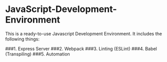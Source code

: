 # JavaScript-Development-Environment

This is a ready-to-use Javascript Development Environment. It includes the following things:

###1. Express Server
###2. Webpack
###3. Linting (ESLint)
###4. Babel (Transpiling)
###5. Automation
